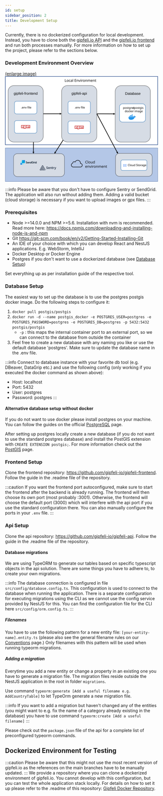 ```yaml
---
id: setup
sidebar_position: 2
title: Development Setup
---
```


Currently, there is no dockerized configuration for local development. Instead, you have to clone both
the [gipfeli.io API](https://github.com/gipfeli-io/gipfeli-api) and
the [gipfeli.io frontend](https://github.com/gipfeli-io/gipfeli-frontend) and run both processes manually. For
more information on how to set up the project, please refer to the sections below.

### Development Environment Overview
[(enlarge image)](/img/docs/general/local_env_infrastructure.svg)
![Infrastructure diagram](/img/docs/general/local_env_infrastructure.svg)

:::info
Please be aware that you don't have to configure Sentry or SendGrid. The application will also run without adding them.
Adding a valid bucket (cloud storage) is necessary if you want to upload images or gpx files.
:::

### Prerequisites

- Node >=14.0.0 and NPM >=5.6. Installation with nvm is recommended. Read more here: https://docs.npmjs.com/downloading-and-installing-node-js-and-npm
- Git https://git-scm.com/book/en/v2/Getting-Started-Installing-Git
- An IDE of your choice with which you can develop React and NestJS applications. E.g. WebStorm, IntelliJ
- Docker Desktop or Docker Engine
- Postgres if you don't want to use a dockerized database (see [Database Setup](#database-setup))

Set everything up as per installation guide of the respective tool.

### Database Setup

The easiest way to set up the database is to use the postgres postgis docker image. Do the following steps to configure
it:

1. `docker pull postgis/postgis`
2. `docker run -d --name postgis_docker -e POSTGRES_USER=postgres -e POSTGRES_PASSWORD=postgres -e POSTGRES_DB=postgres -p 5432:5432 postgis/postgis`
   - `-p` : this maps the internal container port to an external port, so we can connect to the database from outside the container
3. Feel free to create a new database with any naming you like or use the default database 'postgres'. Make sure to
   update the database name in the .env file.

:::info
Connect to database instance with your favorite db tool (e.g. DBeaver, DataGrip etc.) and use the following config (only
working if you executed the docker command as shown above):

- Host: localhost
- Port: 5432
- User: postgres
- Password: postgres
:::

#### Alternative database setup without docker

If you do not want to use docker please install postgres on your machine. You can follow the guides on the official
[PostgreSQL](https://www.postgresql.org/) page.

After setting up postgres locally create a new database (if you do not want to use the standard postgres database) and
install the PostGIS extension with
`CREATE EXTENSION postgis;`. For more information check out the [PostGIS](https://postgis.net/) page.

### Frontend Setup
Clone the frontend repository: https://github.com/gipfeli-io/gipfeli-frontend. Follow the guide in the .readme file of the repository.

:::caution
If you want the frontend port autoconfigured, make sure to start the frontend after the backend is already running. 
The frontend will then choose its own port (most probably :3001). Otherwise, the frontend will choose the default port (3000) which
will interfere with the api port if you use the standard configuration there. You can also manually configure the ports in your `.env` file.
:::

### Api Setup
Clone the api repository: https://github.com/gipfeli-io/gipfeli-api. Follow the guide in the .readme file of the repository.

#### Database migrations

We are using TypeORM to generate our tables based on specific typescript objects in the api solution. There are some things you have to
adhere to, to create your own migrations.

:::info
The database connection is configured in file `src/config/database.config.ts`. This configuration is used to connect to the database
when running the application. There is a separate configuration for executing migrations using the CLI as we cannot use the config service provided
by NestJS for this. You can find the configuration file for the CLI here `src/config/orm.config.ts`.
:::

##### Filenames
You have to use the following pattern for a new entity file: `[your-entity-name].entity.ts` 
(please also see the general filename rules on our [Conventions](guidelines/conventions) page.)
Only filenames with this pattern will be used when running typeorm migrations.

##### Adding a migration
Everytime you add a new entity or change a property in an existing one you have to generate a migration file.
The migration files reside outside the NestJS application in the root in folder `migrations`. 

Use command `typeorm:generate [Add a useful filename e.g. AddCountryTable]` to let TypeOrm generate a new migration file.

:::info
If you want to add a migration but haven't changed any of the entities (you might want to e.g. fix the name of a category already
existing in the database) you have to use command `typeorm:create [Add a useful filename]`
:::

Please check out the `package.json` file of the api for a complete list of preconfigured typeorm commands.

## Dockerized Environment for Testing
:::caution
Please be aware that this might not use the most recent
version of gipfeli.io as the references on the main branches have to be manually updated.
:::
We provide a repository where you can clone a dockerized environment of gipfeli.io. You cannot develop with this configuration, but you can 
test the whole application stack locally. 
For details on how to set it up please refer to the .readme of this repository: [Gipfeli Docker Repository](https://github.com/gipfeli-io/gipfeli-docker).
